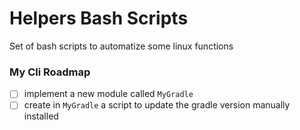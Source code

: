 # Helpers Bash Scripts
Set of bash scripts to automatize some linux functions

### My Cli Roadmap

- [ ] implement a new module called `MyGradle`
- [ ] create in `MyGradle` a script to update the gradle version manually installed
